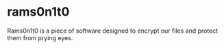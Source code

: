 # rams0n1t0
Rams0n1t0 is a piece of software designed to encrypt our files and protect them from prying eyes.
